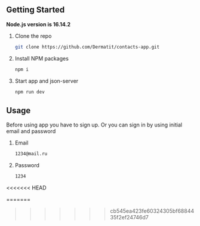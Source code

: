 ## Getting Started

**Node.js version is 16.14.2**

1. Clone the repo
   ```sh
   git clone https://github.com/Dermatit/contacts-app.git
   ```
2. Install NPM packages
   ```sh
   npm i
   ```
3. Start app and json-server
   ```sh
   npm run dev
   ```

## Usage

Before using app you have to sign up. Or you can sign in by using initial email and password

1. Email
   ```sh
   1234@mail.ru
   ```
2. Password
   ```sh
   1234
   ```
<<<<<<< HEAD

=======
>>>>>>> cb545ea423fe60324305bf6884435f2ef24746d7
